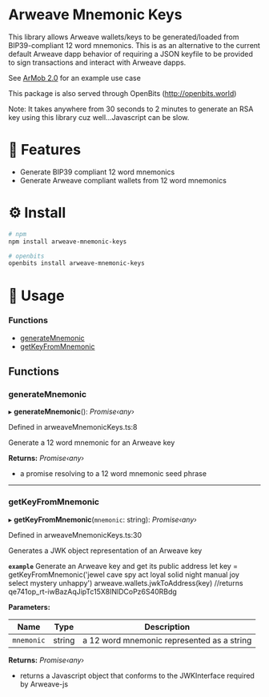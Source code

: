 Arweave Mnemonic Keys
===========================

This library allows Arweave wallets/keys to be generated/loaded from BIP39-compliant 12 word mnemonics.  This is as an alternative to the current default Arweave dapp behavior of requiring a JSON keyfile to be provided to sign transactions and interact with Arweave dapps.

See [ArMob 2.0](https://acolytec3.github.io/armob-2.0) for an example use case

This package is also served through OpenBits (http://openbits.world)

Note: It takes anywhere from 30 seconds to 2 minutes to generate an RSA key using this library cuz well...Javascript can be slow.

# 🎉 Features

- Generate BIP39 compliant 12 word mnemonics
- Generate Arweave compliant wallets from 12 word mnemonics
# ⚙ Install

```bash
# npm
npm install arweave-mnemonic-keys

# openbits
openbits install arweave-mnemonic-keys
```

# 📖 Usage

### Functions

* [generateMnemonic](README.md#generatemnemonic)
* [getKeyFromMnemonic](README.md#getkeyfrommnemonic)

## Functions

###  generateMnemonic

▸ **generateMnemonic**(): *Promise‹any›*

Defined in arweaveMnemonicKeys.ts:8

Generate a 12 word mnemonic for an Arweave key

**Returns:** *Promise‹any›*

- a promise resolving to a 12 word mnemonic seed phrase

___

###  getKeyFromMnemonic

▸ **getKeyFromMnemonic**(`mnemonic`: string): *Promise‹any›*

Defined in arweaveMnemonicKeys.ts:30

Generates a JWK object representation of an Arweave key

**`example`** <caption>Generate an Arweave key and get its public address</caption>
let key = getKeyFromMnemonic('jewel cave spy act loyal solid night manual joy select mystery unhappy')
arweave.wallets.jwkToAddress(key)
//returns qe741op_rt-iwBazAqJipTc15X8INlDCoPz6S40RBdg

**Parameters:**

Name | Type | Description |
------ | ------ | ------ |
`mnemonic` | string | a 12 word mnemonic represented as a string |

**Returns:** *Promise‹any›*

- returns a Javascript object that conforms to the JWKInterface required by Arweave-js

